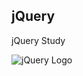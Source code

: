 jQuery
---

jQuery Study

<img src="https://blog.kakaocdn.net/dn/wNwMg/btqEq78ORcI/qZeWrKT8Oj97E9fZIdaZY0/img.png" alt="jQuery Logo">
